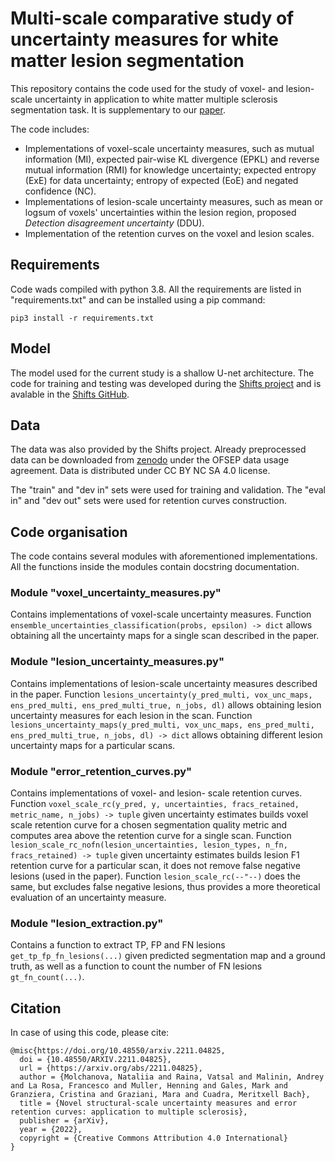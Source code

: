 # Multi-scale comparative study of uncertainty measures for white matter lesion segmentation

This repository contains the code used for the study of voxel- and lesion- scale uncertainty in application to 
white matter multiple sclerosis segmentation task. It is supplementary to our [paper](https://arxiv.org/abs/2211.04825).

The code includes:
* Implementations of voxel-scale uncertainty measures, such as mutual information (MI), expected pair-wise KL divergence (EPKL) and reverse mutual information (RMI) for knowledge uncertainty; expected entropy (ExE) for data uncertainty; entropy of expected (EoE) and negated confidence (NC).
* Implementations of lesion-scale uncertainty measures, such as mean or logsum of voxels' uncertainties within the lesion region, proposed _Detection disagreement uncertainty_ (DDU).
* Implementation of the retention curves on the voxel and lesion scales.

Requirements
---

Code wads compiled with python 3.8. All the requirements are listed in "requirements.txt" and can be installed using a pip command:

```commandline
pip3 install -r requirements.txt
```

Model
----

The model used for the current study is a shallow U-net architecture. The code for training and testing was developed during the [Shifts project](https://shifts.ai/) and is avalable in the [Shifts GitHub](https://github.com/Shifts-Project/shifts/tree/main/mswml).

Data
----

The data was also provided by the Shifts project. Already preprocessed data can be downloaded from [zenodo](https://zenodo.org/record/7051658) under the OFSEP data usage agreement. Data is distributed under CC BY NC SA 4.0 license.

The "train" and "dev in" sets were used for training and validation. The "eval in" and "dev out" sets were used for retention curves construction.

Code organisation
----

The code contains several modules with aforementioned implementations. All the functions inside the modules contain docstring documentation.

### Module "voxel_uncertainty_measures.py"

Contains implementations of voxel-scale uncertainty measures. Function
`ensemble_uncertainties_classification(probs, epsilon) -> dict` allows obtaining 
all the uncertainty maps for a single scan described in the paper.

### Module "lesion_uncertainty_measures.py"

Contains implementations of lesion-scale uncertainty measures described in the paper. Function 
`lesions_uncertainty(y_pred_multi, vox_unc_maps, ens_pred_multi, ens_pred_multi_true, n_jobs, dl)` allows obtaining
lesion uncertainty measures for each lesion in the scan. Function `lesions_uncertainty_maps(y_pred_multi, vox_unc_maps, ens_pred_multi, ens_pred_multi_true, n_jobs, dl) -> dict` allows obtaining
different lesion uncertainty maps for a particular scans.

### Module "error_retention_curves.py"

Contains implementations of voxel- and lesion- scale retention curves.
Function `voxel_scale_rc(y_pred, y, uncertainties, fracs_retained, metric_name, n_jobs) -> tuple` given uncertainty estimates builds voxel scale retention curve for a chosen segmentation quality metric and computes area above the retention curve for a single scan.
Function `lesion_scale_rc_nofn(lesion_uncertainties, lesion_types, n_fn, fracs_retained) -> tuple` given uncertainty estimates builds lesion F1 retention curve for a particular scan, it does not remove false negative lesions (used in the paper).
Function `lesion_scale_rc(--"--)` does the same, but excludes false negative lesions, thus provides a more theoretical evaluation of an uncertainty measure.

### Module "lesion_extraction.py"

Contains a function to extract TP, FP and FN lesions `get_tp_fp_fn_lesions(...)` given predicted segmentation map and a ground truth, 
as well as a function to count the number of FN lesions `gt_fn_count(...)`.

Citation
---

In case of using this code, please cite:

```
@misc{https://doi.org/10.48550/arxiv.2211.04825,
  doi = {10.48550/ARXIV.2211.04825},
  url = {https://arxiv.org/abs/2211.04825},
  author = {Molchanova, Nataliia and Raina, Vatsal and Malinin, Andrey and La Rosa, Francesco and Muller, Henning and Gales, Mark and Granziera, Cristina and Graziani, Mara and Cuadra, Meritxell Bach},
  title = {Novel structural-scale uncertainty measures and error retention curves: application to multiple sclerosis},
  publisher = {arXiv},
  year = {2022},
  copyright = {Creative Commons Attribution 4.0 International}
}
```
